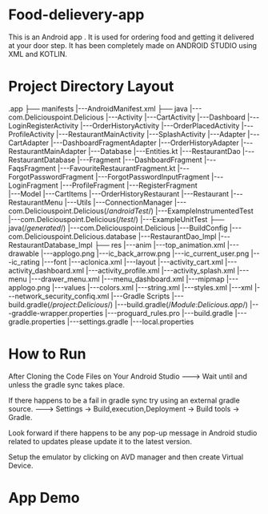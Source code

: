 # Food-delievery-app
This is an Android app .
It is used for ordering food and getting it delivered at your door step.
It has been completely made on ANDROID STUDIO using XML and KOTLIN.


# Project Directory Layout
.app
├── manifests 
    |---AndroidManifest.xml
├── java
    |---com.Deliciouspoint.Delicious
                 |---Activity
                          |---CartActivity
                          |---Dashboard
                          |---LoginRegisterActivity
                          |---OrderHistoryActivity
                          |---OrderPlacedActivity
                          |---ProfileActivity
                          |---RestaurantMainActivity
                          |---SplashActivity
                 |---Adapter
                          |---CartAdapter
                          |---DashboardFragmentAdapter
                          |---OrderHistoryAdapter
                          |---RestaurantMainAdapter
                 |---Database
                          |---Entities.kt
                          |---RestaurantDao
                          |---RestaurantDatabase
                 |---Fragment
                          |---DashboardFragment
                          |---FaqsFragment
                          |---FavouriteRestaurantFragment.kt
                          |---ForgotPasswordFragment
                          |---ForgotPasswordInputFragment
                          |---LoginFragment
                          |---ProfileFragment
                          |---RegisterFragment          
                 |---Model
                          |---CartItems
                          |---OrderHistoryRestaurant
                          |---Restaurant
                          |---RestaurantMenu
                 |---Utils
                          |---ConnectionManager
      |---com.Deliciouspoint.Delicious(/*androidTest*/)
                 |---ExampleInstrumentedTest
      |---com.Deliciouspoint.Delicious(/*test*/)
                 |---ExampleUnitTest
├── java(/*generated*/)
    |---com.Deliciouspoint.Delicious
                 |---BuildConfig
    |---com.Deliciouspoint.Delicious.database
                 |---RestaurantDao_lmpl
                 |---RestaurantDatabase_lmpl
├── res
    |---anim
          |---top_animation.xml
    |---drawable
          |---applogo.png
          |---ic_back_arrow.png
          |---ic_current_user.png
          |---ic_rating
    |---font
          |---aclonica.xml
    |---layout
          |---activity_cart.xml
          |---activity_dashboard.xml
          |---activity_profile.xml
          |---activity_splash.xml
    |---menu
          |---drawer_menu.xml
          |---menu_dashboard.xml
    |---mipmap
          |---applogo.png
    |---values
          |---colors.xml
          |---string.xml
          |---styles.xml
    |---xml
          |---network_security_confiq.xml
|---Gradle Scripts
          |---build.gradle(/*project:Delicious*/)
          |---build.gradle(/*Module:Delicious.app*/)
          |---graddle-wrapper.properties
          |---proguard_rules.pro
          |---build.gradle
          |---gradle.properties
          |---settings.gradle
          |---local.properties
                
                
 # How to Run
 
 After Cloning the Code Files on Your Android Studio
 ---> Wait until and unless the gradle sync takes place.
 
 If there happens to be a fail in gradle sync try using an external gradle source.
 ---> Settings -> Build,execution,Deployment -> Build tools -> Gradle.
 
 Look forward if there happens to be any pop-up message in Android studio related to updates please update it to the latest version.
 
 Setup the emulator by clicking on AVD manager and then create Virtual Device.
 
 # App Demo
 
 
 
